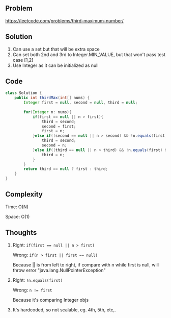 ## Problem
https://leetcode.com/problems/third-maximum-number/

## Solution
1. Can use a set but that will be extra space
2. Can set both 2nd and 3rd to Integer.MIN_VALUE, but that won't pass test case [1,2]
3. Use Integer as it can be initialized as null

## Code
```java
class Solution {
    public int thirdMax(int[] nums) {
        Integer first = null, second = null, third = null;
        
        for(Integer n: nums){
            if(first == null || n > first){
                third = second;
                second = first;
                first = n;
            }else if((second == null || n > second) && !n.equals(first)){
                third = second;
                second = n;
            }else if((third == null || n > third) && !n.equals(first) && !n.equals(second)){
                third = n;
            }
        }
        return third == null ? first : third;   
    }
}


```

## Complexity
Time: O(N)

Space: O(1)

## Thoughts
1. Right: `if(first == null || n > first)`

   Wrong: `if(n > first || first == null)`

   Because || is from left to right, if compare with n while first is null, will throw error "java.lang.NullPointerException"

2. Right: `!n.equals(first)`

   Wrong: `n != first`
   
   Because it's comparing Integer objs

3. It's hardcoded, so not scalable, eg. 4th, 5th, etc,.